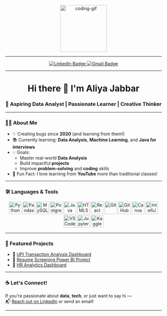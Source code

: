 <div align="center">
  <img src="https://media.giphy.com/media/M9gbBd9nbDrOTu1Mqx/giphy.gif" height="150" alt="coding-gif"/>
</div>

---

<div align="center">
  <a href="https://www.linkedin.com/in/aliya-jabbar/">
    <img src="https://img.shields.io/badge/LinkedIn-Aliya%20Jabbar-0077B5?style=for-the-badge&logo=linkedin&logoColor=white" alt="LinkedIn Badge"/>
  </a>
  <a href="mailto:aliyajabbar49@gmail.com">
    <img src="https://img.shields.io/badge/Gmail-Contact%20Me-D14836?style=for-the-badge&logo=gmail&logoColor=white" alt="Gmail Badge"/>
  </a>
</div>

---

<h1 align="center">Hi there  👋 I'm Aliya Jabbar</h1>

<h3 align="center">🌱 Aspiring Data Analyst | Passionate Learner | Creative Thinker</h3>

---

### 👩‍💻 About Me

- ✨ Creating bugs since **2020** (and learning from them!)
- 📚 Currently learning: **Data Analysis**, **Machine Learning**, and **Java for interviews**
- 💡 Goals:
  - Master real-world **Data Analysis**
  - Build impactful **projects**
  - Improve **problem-solving** and **coding** skills
- 🎥 Fun Fact: I love learning from **YouTube** more than traditional classes!

---

### 🛠 Languages & Tools

<div align="center">
  <img src="https://cdn.jsdelivr.net/gh/devicons/devicon/icons/python/python-original.svg" height="40" alt="Python"/>
  <img src="https://cdn.jsdelivr.net/gh/devicons/devicon/icons/pandas/pandas-original.svg" height="40" alt="Pandas"/>
  <img src="https://cdn.jsdelivr.net/gh/devicons/devicon/icons/mysql/mysql-original.svg" height="40" alt="MySQL"/>
  <img src="https://cdn.jsdelivr.net/gh/devicons/devicon/icons/postgresql/postgresql-original.svg" height="40" alt="PostgreSQL"/>
  <img src="https://cdn.jsdelivr.net/gh/devicons/devicon/icons/java/java-original.svg" height="40" alt="Java"/>
  <img src="https://cdn.jsdelivr.net/gh/devicons/devicon/icons/html5/html5-original.svg" height="40" alt="HTML5"/>
  <img src="https://cdn.jsdelivr.net/gh/devicons/devicon/icons/react/react-original.svg" height="40" alt="React"/>
  <img src="https://cdn.jsdelivr.net/gh/devicons/devicon/icons/git/git-original.svg" height="40" alt="Git"/>
  <img src="https://cdn.jsdelivr.net/gh/devicons/devicon/icons/github/github-original.svg" height="40" alt="GitHub"/>
  <img src="https://cdn.jsdelivr.net/gh/devicons/devicon/icons/canva/canva-original.svg" height="40" alt="Canva"/>
  <img src="https://cdn.jsdelivr.net/gh/devicons/devicon/icons/intellij/intellij-original.svg" height="40" alt="IntelliJ"/>
  <img src="https://cdn.jsdelivr.net/gh/devicons/devicon/icons/vscode/vscode-original.svg" height="40" alt="VSCode"/>
  <img src="https://cdn.jsdelivr.net/gh/devicons/devicon/icons/jupyter/jupyter-original.svg" height="40" alt="Jupyter"/>
  <img src="https://cdn.jsdelivr.net/gh/devicons/devicon/icons/kaggle/kaggle-original.svg" height="40" alt="Kaggle"/>
</div>

---



### 🌟 Featured Projects

- 🔹 [UPI Transaction Analysis Dashboard](https://github.com/aliyajabbar/upi-dashboard)
- 🔹 [Resume Screening Power BI Project](https://github.com/aliyajabbar/resume-screening-dashboard)
- 🔹 [HR Analytics Dashboard](https://github.com/aliyajabbar/hr-analytics-dashboard)

---

### ☕ Let's Connect!

If you're passionate about **data**, **tech**, or just want to say hi —  
📬 [Reach out on LinkedIn](https://www.linkedin.com/in/aliya-jabbar/) or send an email!

---


